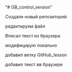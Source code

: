 "# GB_control_version" 

Создали новый репозиторий

редактируем файл

Вписал текст из браузера

модифицирую локально

добавил ветку GitHub_lesson

добавил текст вв браузере
